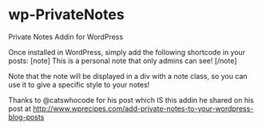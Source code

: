 wp-PrivateNotes
===============

Private Notes Addin for WordPress

Once installed in WordPress, simply add the following shortcode in your posts:
[note]
This is a personal note that only admins can see!
[/note]

Note that the note will be displayed in a div with a note class, so you can use it to give a specific style to your notes!

<div class="note"></div>

Thanks to @catswhocode for his post which IS this addin he shared on his post at http://www.wprecipes.com/add-private-notes-to-your-wordpress-blog-posts
